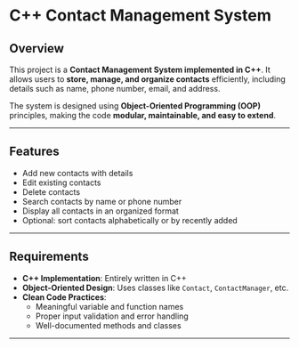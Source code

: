 # C++ Contact Management System

## Overview
This project is a **Contact Management System implemented in C++**. It allows users to **store, manage, and organize contacts** efficiently, including details such as name, phone number, email, and address.  

The system is designed using **Object-Oriented Programming (OOP)** principles, making the code **modular, maintainable, and easy to extend**.

---

## Features
- Add new contacts with details
- Edit existing contacts
- Delete contacts
- Search contacts by name or phone number
- Display all contacts in an organized format
- Optional: sort contacts alphabetically or by recently added

---

## Requirements
- **C++ Implementation**: Entirely written in C++
- **Object-Oriented Design**: Uses classes like `Contact`, `ContactManager`, etc.
- **Clean Code Practices**:  
  - Meaningful variable and function names  
  - Proper input validation and error handling  
  - Well-documented methods and classes  

---


